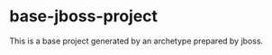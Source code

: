 base-jboss-project
==================

This is a base project generated by an archetype prepared by jboss.
